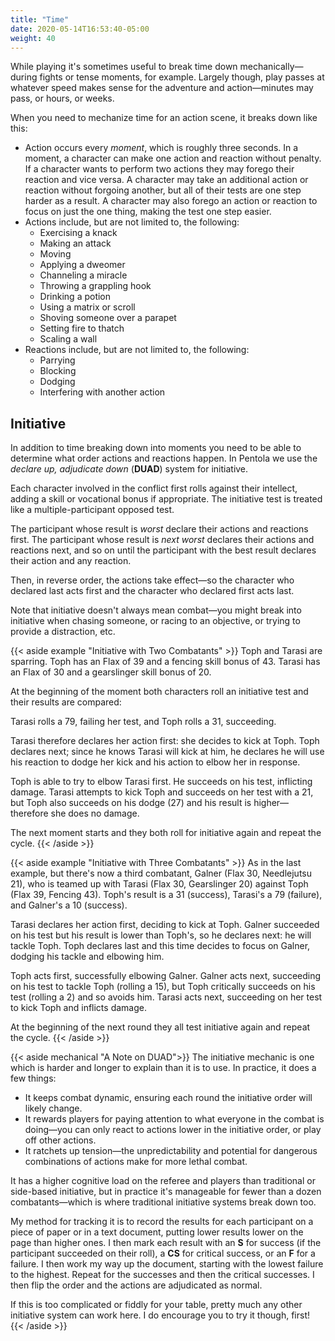 ```yaml
---
title: "Time"
date: 2020-05-14T16:53:40-05:00
weight: 40
---
```


While playing it's sometimes useful to break time down mechanically—during fights or tense moments, for example.
Largely though, play passes at whatever speed makes sense for the adventure and action—minutes may pass, or hours, or weeks.

When you need to mechanize time for an action scene, it breaks down like this:

- Action occurs every _moment_, which is roughly three seconds.
  In a moment, a character can make one action and reaction without penalty.
  If a character wants to perform two actions they may forego their reaction and vice versa.
  A character may take an additional action or reaction without forgoing another, but all of their tests are one step harder as a result.
  A character may also forego an action or reaction to focus on just the one thing, making the test one step easier.
- Actions include, but are not limited to, the following:
  - Exercising a knack
  - Making an attack
  - Moving
  - Applying a dweomer
  - Channeling a miracle
  - Throwing a grappling hook
  - Drinking a potion
  - Using a matrix or scroll
  - Shoving someone over a parapet
  - Setting fire to thatch
  - Scaling a wall
- Reactions include, but are not limited to, the following:
  - Parrying
  - Blocking
  - Dodging
  - Interfering with another action

## Initiative

In addition to time breaking down into moments you need to be able to determine what order actions and reactions happen.
In Pentola we use the _declare up, adjudicate down_ (**DUAD**) system for initiative.

Each character involved in the conflict first rolls against their intellect, adding a skill or vocational bonus if appropriate.
The initiative test is treated like a multiple-participant opposed test.

The participant whose result is _worst_ declare their actions and reactions first.
The participant whose result is _next worst_ declares their actions and reactions next, and so on until the participant with the best result declares their action and any reaction.

Then, in reverse order, the actions take effect—so the character who declared last acts first and the character who declared first acts last.

Note that initiative doesn't always mean combat—you might break into initiative when chasing someone, or racing to an objective, or trying to provide a distraction, etc.

{{< aside example "Initiative with Two Combatants" >}}
Toph and Tarasi are sparring.
Toph has an Flax of 39 and a fencing skill bonus of 43.
Tarasi has an Flax of 30 and a gearslinger skill bonus of 20.

At the beginning of the moment both characters roll an initiative test and their results are compared:

Tarasi rolls a 79, failing her test, and Toph rolls a 31, succeeding.

Tarasi therefore declares her action first: she decides to kick at Toph.
Toph declares next; since he knows Tarasi will kick at him, he declares he will use his reaction to dodge her kick and his action to elbow her in response.

Toph is able to try to elbow Tarasi first.
He succeeds on his test, inflicting damage.
Tarasi attempts to kick Toph and succeeds on her test with a 21, but Toph also succeeds on his dodge (27) and his result is higher—therefore she does no damage.

The next moment starts and they both roll for initiative again and repeat the cycle.
{{< /aside >}}

{{< aside example "Initiative with Three Combatants" >}}
As in the last example, but there's now a third combatant, Galner (Flax 30, Needlejutsu 21), who is teamed up with Tarasi (Flax 30, Gearslinger 20) against Toph (Flax 39, Fencing 43).
Toph's result is a 31 (success), Tarasi's a 79 (failure), and Galner's a 10 (success).

Tarasi declares her action first, deciding to kick at Toph.
Galner succeeded on his test but his result is lower than Toph's, so he declares next: he will tackle Toph.
Toph declares last and this time decides to focus on Galner, dodging his tackle and elbowing him.

Toph acts first, successfully elbowing Galner.
Galner acts next, succeeding on his test to tackle Toph (rolling a 15), but Toph critically succeeds on his test (rolling a 2) and so avoids him.
Tarasi acts next, succeeding on her test to kick Toph and inflicts damage.

At the beginning of the next round they all test initiative again and repeat the cycle.
{{< /aside >}}

{{< aside mechanical "A Note on DUAD">}}
The initiative mechanic is one which is harder and longer to explain than it is to use.
In practice, it does a few things:

- It keeps combat dynamic, ensuring each round the initiative order will likely change.
- It rewards players for paying attention to what everyone in the combat is doing—you can only react to actions lower in the initiative order, or play off other actions.
- It ratchets up tension—the unpredictability and potential for dangerous combinations of actions make for more lethal combat.

It has a higher cognitive load on the referee and players than traditional or side-based initiative, but in practice it's manageable for fewer than a dozen combatants—which is where traditional initiative systems break down too.

My method for tracking it is to record the results for each participant on a piece of paper or in a text document, putting lower results lower on the page than higher ones.
I then mark each result with an **S** for success (if the participant succeeded on their roll), a **CS** for critical success, or an **F** for a failure.
I then work my way up the document, starting with the lowest failure to the highest.
Repeat for the successes and then the critical successes.
I then flip the order and the actions are adjudicated as normal.

If this is too complicated or fiddly for your table, pretty much any other initiative system can work here.
I do encourage you to try it though, first!
{{< /aside >}}
